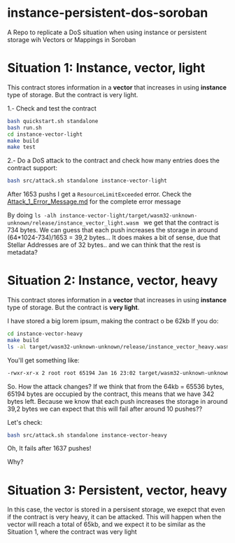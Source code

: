 # instance-persistent-dos-soroban
A Repo to replicate a DoS situation when using instance or persistent storage wih Vectors or Mappings in Soroban

# Situation 1: Instance, vector, light
This contract stores information in a **vector** that increases in using **instance** type of storage. But the contract is very light.

1.- Check and test the contract
```bash
bash quickstart.sh standalone
bash run.sh
cd instance-vector-light
make build
make test
```

2.- Do a DoS attack to the contract and check how many entries does the contract support:
```bash
bash src/attack.sh standalone instance-vector-light
```
After 1653 pushs I get a `ResourceLimitExceeded` error.
Check the [Attack_1_Error_Message.md](Attack_1_Error_Message.md) for the complete error message

By doing `ls -alh instance-vector-light/target/wasm32-unknown-unknown/release/instance_vector_light.wasm ` we get that the contract is 734 bytes. We can guess that each push increases the storage in around (64*1024-734)/1653 = 39,2 bytes... It does makes a bit of sense, due that Stellar Addresses are of 32 bytes.. and we can think that the rest is metadata?

# Situation 2: Instance, vector, heavy
This contract stores information in a **vector** that increases in using **instance** type of storage. But the contract is **very light**.

I have stored a big lorem ipsum, making the contract o be 62kb
If you do:
```bash
cd instance-vector-heavy
make build
ls -al target/wasm32-unknown-unknown/release/instance_vector_heavy.wasm 
```

You'll get something like:
```bash
-rwxr-xr-x 2 root root 65194 Jan 16 23:02 target/wasm32-unknown-unknown/release/instance_vector_heavy.wasm
```

So. How the attack changes?
If we think that from the 64kb = 65536 bytes, 65194 bytes are occupied by the contract, this means that we have 342 bytes left. Because we know that each push increases the storage in around 39,2 bytes we can expect that this will fail after around 10 pushes??

Let's check:

```bash
bash src/attack.sh standalone instance-vector-heavy

```
Oh, It fails after 1637 pushes!

Why?


# Situation 3: Persistent, vector, heavy
In this case, the vector is stored in a persisent storage, we exepct that even if the contract is very heavy, it can be attacked.
This will happen when the vector will reach a total of 65kb, and we expect it to be similar as the Situation 1, where the contract was very light
